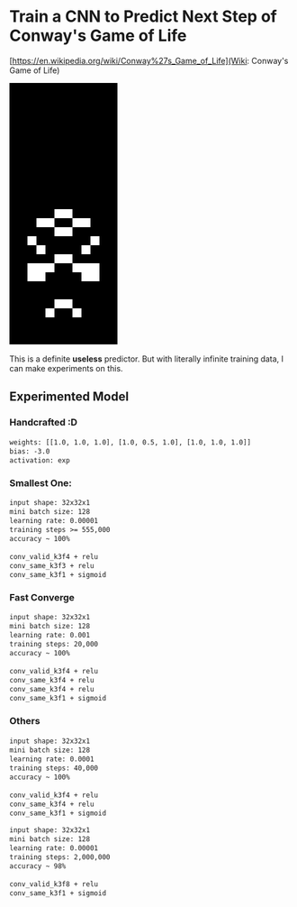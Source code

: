 # Train a CNN to Predict Next Step of Conway's Game of Life

[https://en.wikipedia.org/wiki/Conway%27s_Game_of_Life](Wiki: Conway's Game of Life)

![](/assets/life_copperhead.gif)

This is a definite **useless** predictor. But with literally infinite training data, I can make experiments on this.

## Experimented Model

### Handcrafted :D

```
weights: [[1.0, 1.0, 1.0], [1.0, 0.5, 1.0], [1.0, 1.0, 1.0]]
bias: -3.0
activation: exp
```

### Smallest One:

```
input shape: 32x32x1
mini batch size: 128
learning rate: 0.00001
training steps >= 555,000
accuracy ~ 100%

conv_valid_k3f4 + relu
conv_same_k3f3 + relu
conv_same_k3f1 + sigmoid
```

### Fast Converge

```
input shape: 32x32x1
mini batch size: 128
learning rate: 0.001
training steps: 20,000
accuracy ~ 100%

conv_valid_k3f4 + relu
conv_same_k3f4 + relu
conv_same_k3f4 + relu
conv_same_k3f1 + sigmoid
```


### Others

```
input shape: 32x32x1
mini batch size: 128
learning rate: 0.0001
training steps: 40,000
accuracy ~ 100%

conv_valid_k3f4 + relu
conv_same_k3f4 + relu
conv_same_k3f1 + sigmoid
```

```
input shape: 32x32x1
mini batch size: 128
learning rate: 0.00001
training steps: 2,000,000
accuracy ~ 98%

conv_valid_k3f8 + relu
conv_same_k3f1 + sigmoid
```
